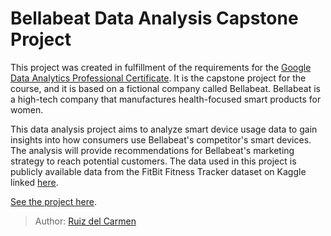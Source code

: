 # Bellabeat Data Analysis Capstone Project

This project was created in fulfillment of the requirements for the [Google Data Analytics Professional Certificate](https://www.coursera.org/professional-certificates/google-data-analytics). It is the capstone project for the course, and it is based on a fictional company called Bellabeat. Bellabeat is a high-tech company that manufactures health-focused smart products for women.

This data analysis project aims to analyze smart device usage data to gain insights into how consumers use Bellabeat's competitor's smart devices. The analysis will provide recommendations for Bellabeat's marketing strategy to reach potential customers. The data used in this project is publicly available data from the FitBit Fitness Tracker dataset on Kaggle linked [here](https://www.kaggle.com/arashnic/fitbit).

[See the project here](https://github.com/r-uiz/Bellabeat-Data-Analysis-Capstone/blob/main/bellabeat_casestudy.md).

> Author: [Ruiz del Carmen](https://linkedin.com/in/ruizdelcarmen)
